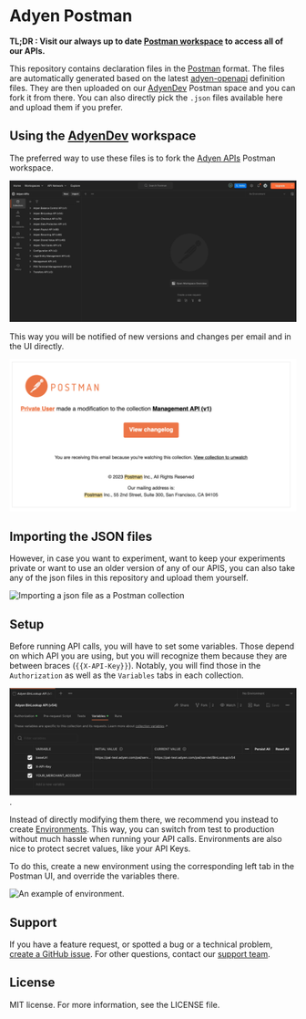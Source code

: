 # Adyen Postman

**TL;DR : Visit our always up to date [Postman workspace](https://www.postman.com/adyendev/) to access all of our APIs.**

This repository contains declaration files in the [Postman](https://postman.com/) format. The files are automatically generated based on the latest [adyen-openapi](https://github.com/adyen/adyen-openapi) definition files.
They are then uploaded on our [AdyenDev](https://www.postman.com/adyendev/) Postman space and you can fork it from there. You can also directly pick the `.json` files available here and upload them if you prefer.

## Using the [AdyenDev](https://www.postman.com/adyendev) workspace

The preferred way to use these files is to fork the [Adyen APIs](https://adyendev.postman.co/workspace/Adyen-APIs~a8d63f9f-cfc7-4810-90c5-9e0c60030d3e) Postman workspace. 

![Creating a fork for a Postman collection](./images/create-fork.gif)


This way you will be notified of new versions and changes per email and in the UI directly.

![Receiving the email of a collection changed](./images/postman-email.png)

## Importing the JSON files

However, in case you want to experiment, want to keep your experiments private or want to use an older version of any of our APIS, you can also take any of the json files in this repository and upload them yourself.

![Importing a json file as a Postman collection](./images/import-postman.gif)

## Setup

Before running API calls, you will have to set some variables. Those depend on which API you are using, but you will recognize them because they are between braces (`{{X-API-Key}}`).
Notably, you will find those in the `Authorization` as well as the `Variables` tabs in each collection. 

![Variables to set in my collection](./images/collection-variables.png).

Instead of directly modifying them there, we recommend you instead to create [Environments](https://learning.postman.com/docs/sending-requests/managing-environments/). This way, you can switch from test to production without much hassle when running your API calls. Environments are also nice to protect secret values, like your API Keys. 

To do this, create a new environment using the corresponding left tab in the Postman UI, and override the variables there.

![An example of environment](./images/environment.png).


## Support
If you have a feature request, or spotted a bug or a technical problem, [create a GitHub issue](https://github.com/Adyen/adyen-postman/issues/new/choose). For other questions, contact our [support team](https://www.adyen.help/hc/en-us/requests/new).

## License
MIT license. For more information, see the LICENSE file.